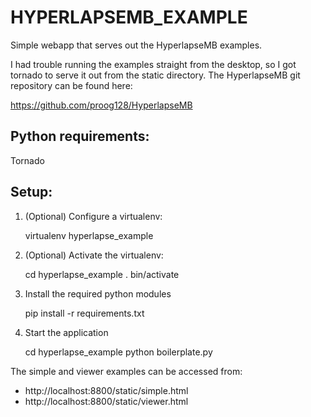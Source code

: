 HYPERLAPSEMB_EXAMPLE
====================

Simple webapp that serves out the HyperlapseMB examples.

I had trouble running the examples straight from the desktop, so I got tornado to serve it out from the static directory. The HyperlapseMB git repository can be found here:

https://github.com/proog128/HyperlapseMB


Python requirements:
--------------------
Tornado

Setup:
------
1. (Optional) Configure a virtualenv:
    
    virtualenv hyperlapse_example
   
2. (Optional) Activate the virtualenv:
    
    cd hyperlapse_example
    . bin/activate
    
3. Install the required python modules
    
    pip install -r requirements.txt
    
4. Start the application
    
    cd hyperlapse_example
    python boilerplate.py

The simple and viewer examples can be accessed from:

- http://localhost:8800/static/simple.html
- http://localhost:8800/static/viewer.html

